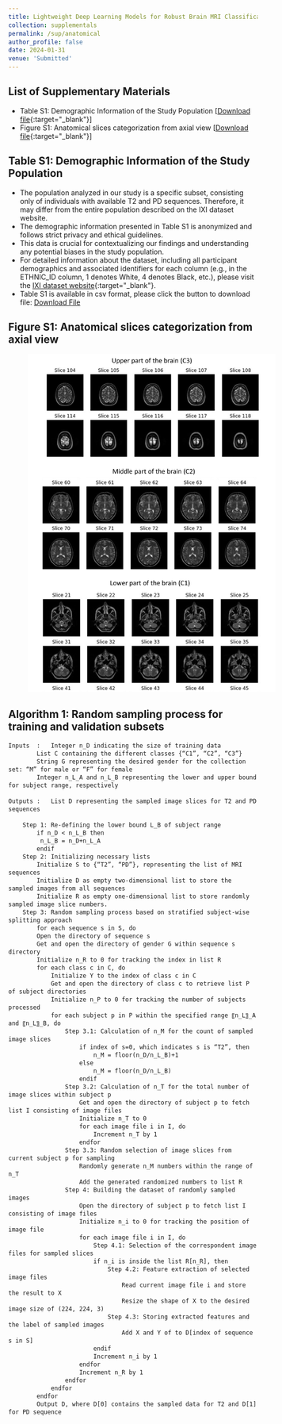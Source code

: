 ```yaml
---
title: Lightweight Deep Learning Models for Robust Brain MRI Classification in Limited Data Scenarios
collection: supplementals
permalink: /sup/anatomical
author_profile: false
date: 2024-01-31
venue: 'Submitted'
---
```


## List of Supplementary Materials

- Table S1: Demographic Information of the Study Population [[Download file](/files/supplementals/anatomical/demographic.csv){:target="_blank"}]
- Figure S1: Anatomical slices categorization from axial view [[Download file](/files/supplementals/anatomical/fig_s1.jpg){:target="_blank"}]

## Table S1:  Demographic Information of the Study Population
- The population analyzed in our study is a specific subset, consisting only of individuals with available T2 and PD sequences. Therefore, it may differ from the entire population described on the IXI dataset website.
- The demographic information presented in Table S1 is anonymized and follows strict privacy and ethical guidelines.
- This data is crucial for contextualizing our findings and understanding any potential biases in the study population.
- For detailed information about the dataset, including all participant demographics and associated identifiers for each column (e.g., in the ETHNIC_ID column, 1 denotes White, 4 denotes Black, etc.), please visit the [IXI dataset website](https://brain-development.org/ixi-dataset/){:target="_blank"}.
- Table S1 is available in csv format, please click the button to download file:
<a href="/files/supplementals/anatomical/fig_s1.jpg" target="_blank" class="btn">Download File</a>

## Figure S1: Anatomical slices categorization from axial view
<figure>
  <img src="/files/supplementals/anatomical/fig_s1.jpg" alt="illustration" style="max-width: 500px">
</figure>

## Algorithm 1: Random sampling process for training and validation subsets

```
Inputs	: 	Integer n_D indicating the size of training data 
		List C containing the different classes {“C1”, “C2”, “C3”}
		String G representing the desired gender for the collection set: “M” for male or “F” for female
		Integer n_L_A and n_L_B representing the lower and upper bound for subject range, respectively

Outputs	: 	List D representing the sampled image slices for T2 and PD sequences

	Step 1: Re-defining the lower bound L_B of subject range
		if n_D < n_L_B then
		 n_L_B = n_D+n_L_A
		endif
	Step 2: Initializing necessary lists
		Initialize S to {“T2”, “PD”}, representing the list of MRI sequences
		Initialize D as empty two-dimensional list to store the sampled images from all sequences
		Initialize R as empty one-dimensional list to store randomly sampled image slice numbers.
	Step 3: Random sampling process based on stratified subject-wise splitting approach
		for each sequence s in S, do
		Open the directory of sequence s
		Get and open the directory of gender G within sequence s directory
		Initialize n_R to 0 for tracking the index in list R
		for each class c in C, do
			Initialize Y to the index of class c in C
			Get and open the directory of class c to retrieve list P of subject directories
			Initialize n_P to 0 for tracking the number of subjects processed
			for each subject p in P within the specified range 〖n_L〗_A and 〖n_L〗_B, do
				Step 3.1: Calculation of n_M for the count of sampled image slices
					if index of s=0, which indicates s is “T2”, then
						n_M = floor(n_D/n_L_B)+1
					else
						n_M = floor(n_D/n_L_B)
					endif
				Step 3.2: Calculation of n_T for the total number of image slices within subject p
					Get and open the directory of subject p to fetch list I consisting of image files
					Initialize n_T to 0
					for each image file i in I, do
						Increment n_T by 1
					endfor
				Step 3.3: Random selection of image slices from current subject p for sampling
					Randomly generate n_M numbers within the range of n_T 
					Add the generated randomized numbers to list R
				Step 4: Building the dataset of randomly sampled images
					Open the directory of subject p to fetch list I consisting of image files
					Initialize n_i to 0 for tracking the position of image file
					for each image file i in I, do
						Step 4.1: Selection of the correspondent image files for sampled slices
						if n_i is inside the list R[n_R], then
							Step 4.2: Feature extraction of selected image files
								Read current image file i and store the result to X
								Resize the shape of X to the desired image size of (224, 224, 3)
							Step 4.3: Storing extracted features and the label of sampled images
								Add X and Y of to D[index of sequence s in S]
						endif	
						Increment n_i by 1
					endfor
					Increment n_R by 1
				endfor
			endfor
		endfor
		Output D, where D[0] contains the sampled data for T2 and D[1] for PD sequence

```